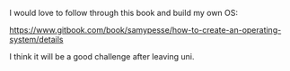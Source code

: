 I would love to follow through this book and build my own OS:

https://www.gitbook.com/book/samypesse/how-to-create-an-operating-system/details

I think it will be a good challenge after leaving uni. 

